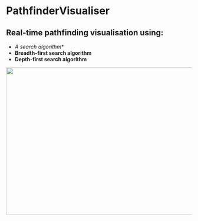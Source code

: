 # PathfinderVisualiser
## Real-time pathfinding visualisation using:
* **A* search algorithm**
* **Breadth-first search algorithm**
* **Depth-first search algorithm**


<img src="https://github.com/basiav/PathfinderVisualiser/blob/master/DFSAction.png" data-canonical-src="https://github.com/basiav/PathfinderVisualiser/blob/master/DFSAction.png" width="550" height="400" />

